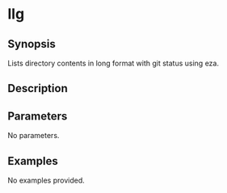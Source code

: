 # llg

## Synopsis

Lists directory contents in long format with git status using eza.

## Description



## Parameters
No parameters.
## Examples
No examples provided.
